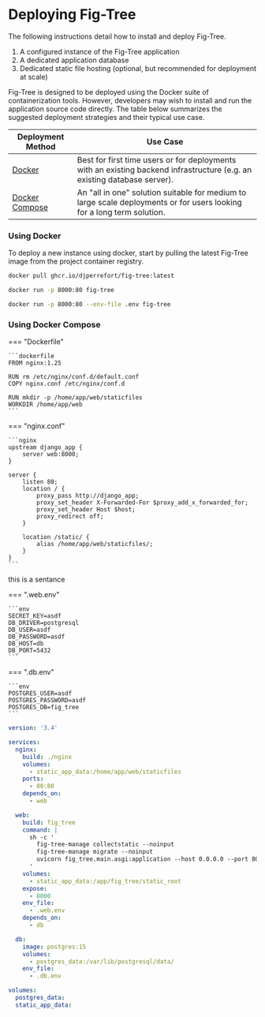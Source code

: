 # Deploying Fig-Tree

The following instructions detail how to install and deploy Fig-Tree.


1. A configured instance of the Fig-Tree application
2. A dedicated application database
3. Dedicated static file hosting (optional, but recommended for deployment at scale)

Fig-Tree is designed to be deployed using the Docker suite of containerization tools.
However, developers may wish to install and run the application source code directly.
The table below summarizes the suggested deployment strategies and their typical use case.

| Deployment Method                           | Use Case                                                                                                                 |
|---------------------------------------------|--------------------------------------------------------------------------------------------------------------------------|
| [Docker](#using-docker)                     | Best for first time users or for deployments with an existing backend infrastructure (e.g. an existing database server). |
| [Docker Compose](#using-docker-compose)     | An "all in one" solution suitable for medium to large scale deployments or for users looking for a long term solution.   |

### Using Docker

To deploy a new instance using docker, start by pulling the latest Fig-Tree image from the project container registry.

```bash
docker pull ghcr.io/djperrefort/fig-tree:latest
```


```bash
docker run -p 8000:80 fig-tree
```

```bash
docker run -p 8000:80 --env-file .env fig-tree
```

### Using Docker Compose



=== "Dockerfile"

    ```dockerfile
    FROM nginx:1.25
    
    RUN rm /etc/nginx/conf.d/default.conf
    COPY nginx.conf /etc/nginx/conf.d
    
    RUN mkdir -p /home/app/web/staticfiles
    WORKDIR /home/app/web
    ```

=== "nginx.conf"

    ```nginx
    upstream django_app {
        server web:8000;
    }
    
    server {
        listen 80;
        location / {
            proxy_pass http://django_app;
            proxy_set_header X-Forwarded-For $proxy_add_x_forwarded_for;
            proxy_set_header Host $host;
            proxy_redirect off;
        }
    
        location /static/ {
            alias /home/app/web/staticfiles/;
        }
    }
    ```

this is a sentance

=== ".web.env"

    ```env
    SECRET_KEY=asdf
    DB_DRIVER=postgresql
    DB_USER=asdf
    DB_PASSWORD=asdf
    DB_HOST=db
    DB_PORT=5432
    ```

=== ".db.env"

    ```env
    POSTGRES_USER=asdf
    POSTGRES_PASSWORD=asdf
    POSTGRES_DB=fig_tree
    ```


```yaml
version: '3.4'

services:
  nginx:
    build: ./nginx
    volumes:
      - static_app_data:/home/app/web/staticfiles
    ports:
      - 80:80
    depends_on:
      - web

  web:
    build: fig_tree
    command: |
      sh -c '
        fig-tree-manage collectstatic --noinput
        fig-tree-manage migrate --noinput
        uvicorn fig_tree.main.asgi:application --host 0.0.0.0 --port 8000
      '
    volumes:
      - static_app_data:/app/fig_tree/static_root
    expose:
      - 8000
    env_file:
      - .web.env
    depends_on:
      - db

  db:
    image: postgres:15
    volumes:
      - postgres_data:/var/lib/postgresql/data/
    env_file:
      - .db.env

volumes:
  postgres_data:
  static_app_data:
```
